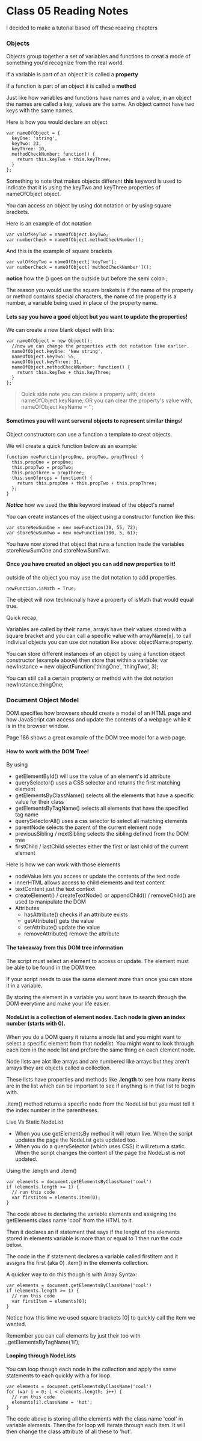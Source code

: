 # Class 05 Reading Notes

I decided to make a tutorial based off these reading chapters

### Objects

Objects group together a set of variables and functions to creat a mode of something you'd recognize from the real world.

If a variable is part of an object it is called a **property**

If a function is part of an object it is called a **method**

Just like how variables and functions have names and a value, in an object the names are called a key, values are the same. An object cannot have two keys with the same names.

Here is how you would declare an object

```
var nameOfObject = {
  keyOne: 'string',
  keyTwo: 23,
  keyThree: 10,
  methodCheckNumber: function() {
    return this.keyTwo + this.keyThree;
  }
};
```

Something to note that makes objects different **this** keyword is used to indicate that it is using the keyTwo and keyThree properties of nameOfObject object.

You can access an object by using dot notation or by using square brackets. 

Here is an example of dot notation

```
var valOfKeyTwo = nameOfObject.keyTwo;
var numberCheck = nameOfObject.methodCheckNumber();
```

And this is the example of square brackets

```
var valOfKeyTwo = nameOfObject['keyTwo'];
var numberCheck = nameOfObject['methodCheckNumber'](); 
```
**notice** how the () goes on the outside but before the semi colon ;

The reason you would use the square brakets is if the name of the property or method contains special characters, the name of the property is a number, a variable being used in place of the property name.

#### Lets say you have a good object but you want to update the properties!

We can create a new blank object with this:

```
var nameOfObject = new Object(); 
  //now we can change the properties with dot notation like earlier.
  nameOfObject.keyOne: 'New string',
  nameOfObject.keyTwo: 55,
  nameOfObject.keyThree: 31,
  nameOfObject.methodCheckNumber: function() {
    return this.keyTwo + this.keyThree;
  }
}; 
```
>Quick side note you can delete a property with, delete nameOfObject.keyName; OR you can clear the property's value with, nameOfObject.keyName = '';

#### Sometimes you will want serveral objects to represent similar things!

Object constructors can use a function a template to creat objects.

We will create a quick function below as an example:
```
function newFunction(propOne, propTwo, propThree) {
  this.propOne = propOne;
  this.propTwo = propTwo;
  this.propThree = propThree;
  this.sumOfprops = function() {
    return this.propOne + this.propTwo + this.propThree;
  };
}
```
***Notice*** how we used the **this** keyword instead of the object's name!

You can create instances of the object using a constructor function like this:

```
var storeNewSumOne = new newFunction(30, 55, 72);
var storeNewSumTwo = new newFunction(100, 5, 61);
```
You have now stored that object that runs a function insde the variables storeNewSumOne and storeNewSumTwo.

#### Once you have created an object you can add new properties to it!

outside of the object you may use the dot notation to add properties.

```
newFunction.isMath = True;
```
The object will now technicnally have a property of isMath that would equal true.

Quick recap,

Variables are called by their name, arrays have their values stored with a square bracket and you can call a specific value with arrayName[x], to call indiviual objects you can use dot notation like above: objectName.property. 

You can store different instances of an object by using a function object constructor (example above) then store that within a variable: var newInstance = new objectFunction('thingOne', 'thingTwo', 3);

You can still call a certain propterty or method with the dot notation newInstance.thingOne;

### Document Object Model

DOM specifies how browsers should create a model of an HTML page and how JavaScript can access and update the contents of a webpage while it is in the browser window.

Page 186 shows a great example of the DOM tree model for a web page.

#### How to work with the DOM Tree!

By using 
- getElementById() will use the value of an element's id attribute
- querySelector() uses a CSS selector and returns the first matching element
- getElementsByClassName() selects all the elements that have a specific value for their class
- getElementsByTagName() selects all elements that have the specified tag name
- querySelectorAll() uses a css selector to select all matching elements
- parentNode selects the parent of the current element node
- previousSibling / nextSibling selects the sibling defined from the DOM tree
- firstChild / lastChild selectes either the first or last child of the current element

Here is how we can work with those elements
- nodeValue lets you access or update the contents of the text node
- innerHTML allows access to child elements and text content
- textContent just the text context
- createElement() / createTextNode() or appendChild() / removeChild() are used to manipulate the DOM
- Attributes
  - hasAttribute() checks if an attribute exists
  - getAttribute() gets the value 
  - setAttribute() update the value
  - removeAttribute() remove the attribute

#### The takeaway from this DOM tree information

The script must select an element to access or update. The element must be able to be found in the DOM tree.

If your script needs to use the same element more than once you can store it in a variable.

By storing the element in a variable you wont have to search through the DOM everytime and make your life easier.

#### NodeList is a collection of element nodes. Each node is given an index number (starts with 0). 

When you do a DOM query it returns a node list and you might want to select a specific element from that nodelist. You might want to look through each item in the node list and prefore the same thing on each element node.

Node lists are alot like arrays and are numbered like arrays but they aren't arrays they are objects called a collection.

These lists have properties and methods like **.length** to see how many items are in the list which can be important to see if anything is in that list to begin with.

.item() method returns a specific node from the NodeList but you must tell it the index number in the parentheses.

Live Vs Static NodeList
- When you use getElementsBy method it will return live. When the script updates the page the NodeList gets updated too.
- When you do a querySelector (which uses CSS) it will return a static. When the script changes the content of the page the NodeList is not updated.

Using the .length and .item()
```
var elements = document.getElementsByClassName('cool')
if (elements.length >= 1) {
  // run this code
  var firstItem = elements.item(0);
}
```

The code above is declaring the variable elements and assigning the getElements class name 'cool' from the HTML to it.

Then it declares an if statement that says if the lenght of the elements stored in elements variable is more than or equal to 1 then run the code below.

The code in the if statement declares a variable called firstItem and it assigns the first (aka 0) .item() in the elements collection.

A quicker way to do this though is with Array Syntax:
```
var elements = document.getElementsByClassName('cool')
if (elements.length >= 1) {
  // run this code
  var firstItem = elements[0];
}
```
Notice how this time we used square brackets [0] to quickly call the item we wanted.

Remember you can call elements by just their <tag> too with .getElementsByTagName('li');

#### Looping through NodeLists

You can loop though each node in the collection and apply the same statements to each quickly with a for loop.

```
var elements = document.getElementsByClassName('cool')
for (var i = 0; i < elements.length; i++) {
  // run this code
  elements[i].className = 'hot';
}
```
The code above is storing all the elements with the class name 'cool' in variable elements. Then the for loop will iterate through each item. It will then change the class attribute of all these to 'hot'.
